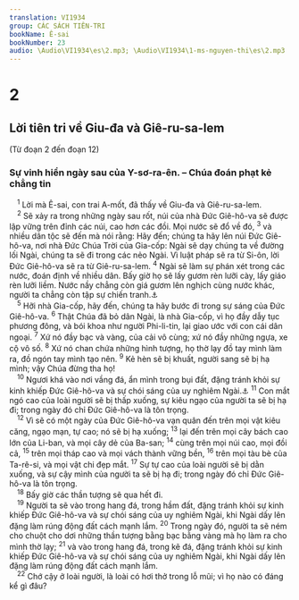 ```yaml
---
translation: VI1934
group: CÁC SÁCH TIÊN-TRI
bookName: Ê-sai 
bookNumber: 23
audio: \Audio\VI1934\es\2.mp3; \Audio\VI1934\1-ms-nguyen-thi\es\2.mp3
---
```


<div class="title"><h1>2</h1><h2>Lời tiên tri về Giu-đa và Giê-ru-sa-lem</h2><p>(Từ đoạn 2 đến đoạn 12)</p><h3>Sự vinh hiển ngày sau của Y-sơ-ra-ên. – Chúa đoán phạt kẻ chẳng tin</h3></div>
<span class="verse es_2_1"> <sup>1</sup> Lời mà Ê-sai, con trai A-mốt, đã thấy về Giu-đa và Giê-ru-sa-lem. <br/></span>
<span class="verse es_2_2"> <sup>2</sup> Sẽ xảy ra trong những ngày sau rốt, núi của nhà Đức Giê-hô-va sẽ được lập vững trên đỉnh các núi, cao hơn các đồi. Mọi nước sẽ đổ về đó, </span>
<span class="verse es_2_3"><sup>3</sup> và nhiều dân tộc sẽ đến mà nói rằng: Hãy đến; chúng ta hãy lên núi Đức Giê-hô-va, nơi nhà Đức Chúa Trời của Gia-cốp: Ngài sẽ dạy chúng ta về đường lối Ngài, chúng ta sẽ đi trong các nẻo Ngài. Vì luật pháp sẽ ra từ Si-ôn, lời Đức Giê-hô-va sẽ ra từ Giê-ru-sa-lem. </span>
<span class="verse es_2_4"><sup>4</sup> Ngài sẽ làm sự phán xét trong các nước, đoán định về nhiều dân. Bấy giờ họ sẽ lấy gươm rèn lưỡi cày, lấy giáo rèn lưỡi liềm. Nước nầy chẳng còn giá gươm lên nghịch cùng nước khác, người ta chẳng còn tập sự chiến tranh.<a data-toggle="tooltip" data-placement="bottom" title="Gio 3:10; Mi 4:3">⚓</a><br/></span>
<span class="verse es_2_5"> <sup>5</sup> Hỡi nhà Gia-cốp, hãy đến, chúng ta hãy bước đi trong sự sáng của Đức Giê-hô-va. </span>
<span class="verse es_2_6"><sup>6</sup> Thật Chúa đã bỏ dân Ngài, là nhà Gia-cốp, vì họ đầy dẫy tục phương đông, và bói khoa như người Phi-li-tin, lại giao ước với con cái dân ngoại. </span>
<span class="verse es_2_7"><sup>7</sup> Xứ nó đầy bạc và vàng, của cải vô cùng; xứ nó đầy những ngựa, xe cộ vô số. </span>
<span class="verse es_2_8"><sup>8</sup> Xứ nó chan chứa những hình tượng, họ thờ lạy đồ tay mình làm ra, đồ ngón tay mình tạo nên. </span>
<span class="verse es_2_9"><sup>9</sup> Kẻ hèn sẽ bị khuất, người sang sẽ bị hạ mình; vậy Chúa đừng tha họ! <br/></span>
<span class="verse es_2_10"> <sup>10</sup> Ngươi khá vào nơi vầng đá, ẩn mình trong bụi đất, đặng tránh khỏi sự kinh khiếp Đức Giê-hô-va và sự chói sáng của uy nghiêm Ngài.<a data-toggle="tooltip" data-placement="bottom" title="Kh 6:15; 2Te 1:9">⚓</a></span>
<span class="verse es_2_11"><sup>11</sup> Con mắt ngó cao của loài người sẽ bị thấp xuống, sự kiêu ngạo của người ta sẽ bị hạ đi; trong ngày đó chỉ Đức Giê-hô-va là tôn trọng. <br/></span>
<span class="verse es_2_12"> <sup>12</sup> Vì sẽ có một ngày của Đức Giê-hô-va vạn quân đến trên mọi vật kiêu căng, ngạo mạn, tự cao; nó sẽ bị hạ xuống; </span>
<span class="verse es_2_13"><sup>13</sup> lại đến trên mọi cây bách cao lớn của Li-ban, và mọi cây dẻ của Ba-san; </span>
<span class="verse es_2_14"><sup>14</sup> cùng trên mọi núi cao, mọi đồi cả, </span>
<span class="verse es_2_15"><sup>15</sup> trên mọi tháp cao và mọi vách thành vững bền, </span>
<span class="verse es_2_16"><sup>16</sup> trên mọi tàu bè của Ta-rê-si, và mọi vật chi đẹp mắt. </span>
<span class="verse es_2_17"><sup>17</sup> Sự tự cao của loài người sẽ bị dằn xuống, và sự cậy mình của người ta sẽ bị hạ đi; trong ngày đó chỉ Đức Giê-hô-va là tôn trọng. <br/></span>
<span class="verse es_2_18"> <sup>18</sup> Bấy giờ các thần tượng sẽ qua hết đi. <br/></span>
<span class="verse es_2_19"> <sup>19</sup> Người ta sẽ vào trong hang đá, trong hầm đất, đặng tránh khỏi sự kinh khiếp Đức Giê-hô-va và sự chói sáng của uy nghiêm Ngài, khi Ngài dấy lên đặng làm rúng động đất cách mạnh lắm. </span>
<span class="verse es_2_20"><sup>20</sup> Trong ngày đó, người ta sẽ ném cho chuột cho dơi những thần tượng bằng bạc bằng vàng mà họ làm ra cho mình thờ lạy; </span>
<span class="verse es_2_21"><sup>21</sup> và vào trong hang đá, trong kẽ đá, đặng tránh khỏi sự kinh khiếp Đức Giê-hô-va và sự chói sáng của uy nghiêm Ngài, khi Ngài dấy lên đặng làm rúng động đất cách mạnh lắm. <br/></span>
<span class="verse es_2_22"> <sup>22</sup> Chớ cậy ở loài người, là loài có hơi thở trong lỗ mũi; vì họ nào có đáng kể gì đâu? <br/></span>
